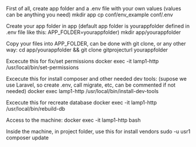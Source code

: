 First of all, create app folder and a .env file with your own values (values can be anything you need)
mkdir app
cp conf/env_example conf/.env

Create your app folder in app (default app folder is yourappfolder defined in .env file like this: APP_FOLDER=yourappfolder)
mkdir app/yourappfolder

Copy your files into APP_FOLDER, can be done with git clone, or any other way:
cd app/yourappfolder && git clone gitprojecturl yourappfolder

Excecute this for fix/set permissions
docker exec -it lamp1-http /usr/local/bin/set-permissions

Excecute this for install composer and other needed dev tools: (supose we use Laravel, so create .env, call migrate, etc, can be commented if not needed)
docker exec  lamp1-http /usr/local/bin/install-dev-tools

Excecute this for recreate database
docker exec -it lamp1-http /usr/local/bin/rebuild-db

Access to the machine:
docker exec -it lamp1-http bash

Inside the machine, in project folder, use this for install vendors
sudo -u usr1 composer update

